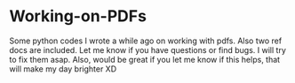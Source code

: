 # Working-on-PDFs
Some python codes I wrote a while ago on working with pdfs. Also two ref docs are included. Let me know if you have questions or find bugs. I will try to fix them asap. Also, would be great if you let me know if this helps, that will make my day brighter XD
